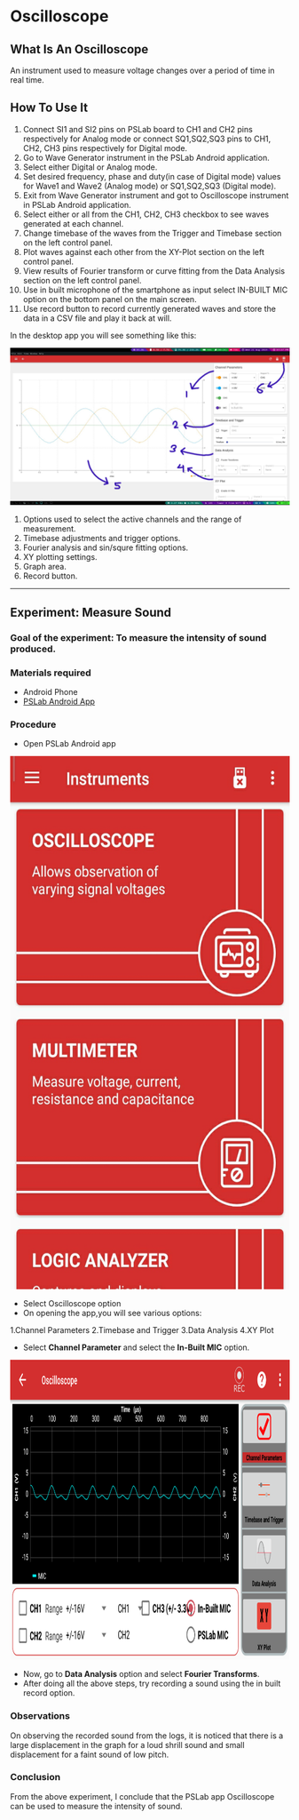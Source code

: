 # Oscilloscope

## What Is An Oscilloscope

An instrument used to measure voltage changes over a period of time in
real time.

## How To Use It

1.  Connect SI1 and SI2 pins on PSLab board to CH1 and CH2 pins
    respectively for Analog mode or connect SQ1,SQ2,SQ3 pins to CH1,
    CH2, CH3 pins respectively for Digital mode.
2.  Go to Wave Generator instrument in the PSLab Android application.
3.  Select either Digital or Analog mode.
4.  Set desired frequency, phase and duty(in case of Digital mode)
    values for Wave1 and Wave2 (Analog mode) or SQ1,SQ2,SQ3 (Digital
    mode).
5.  Exit from Wave Generator instrument and got to Oscilloscope
    instrument in PSLab Android application.
6.  Select either or all from the CH1, CH2, CH3 checkbox to see waves
    generated at each channel.
7.  Change timebase of the waves from the Trigger and Timebase section
    on the left control panel.
8.  Plot waves against each other from the XY-Plot section on the left
    control panel.
9.  View results of Fourier transform or curve fitting from the Data
    Analysis section on the left control panel.
10. Use in built microphone of the smartphone as input select IN-BUILT
    MIC option on the bottom panel on the main screen.
11. Use record button to record currently generated waves and store
    the data in a CSV file and play it back at will.

In the desktop app you will see something like this:

![PSLab Desk Oscilloscope](../images/desk_oscilloscope.jpg)

1.  Options used to select the active channels and the range of
    measurement.
2.  Timebase adjustments and trigger options.
3.  Fourier analysis and sin/squre fitting options.
4.  XY plotting settings.
5.  Graph area.
6.  Record button.

____________
## Experiment: Measure Sound

### Goal of the experiment: To measure the intensity of sound produced.

### Materials required
* Android Phone
* [PSLab Android App](https://play.google.com/store/apps/details?id=io.pslab&hl=en_US)

### Procedure
* Open PSLab Android app 

<img src="/images/img_compass_2.PNG" width="540" height="960">

* Select Oscilloscope option
* On opening the app,you will see various options:

1.Channel Parameters
2.Timebase and Trigger
3.Data Analysis
4.XY Plot

* Select **Channel Parameter** and select the **In-Built MIC** option.

<img src="/images/oscilloscope_active.png" width="960" height="540">

* Now, go to **Data Analysis** option and select **Fourier Transforms**.
* After doing all the above steps, try recording a sound using the in built record option.

### Observations
On observing the recorded sound from the logs, it is noticed that there is a large displacement in the graph for a loud shrill sound and small displacement for a faint sound of low pitch.

### Conclusion
From the above experiment, I conclude that the PSLab app Oscilloscope can be used to measure the intensity of sound.
